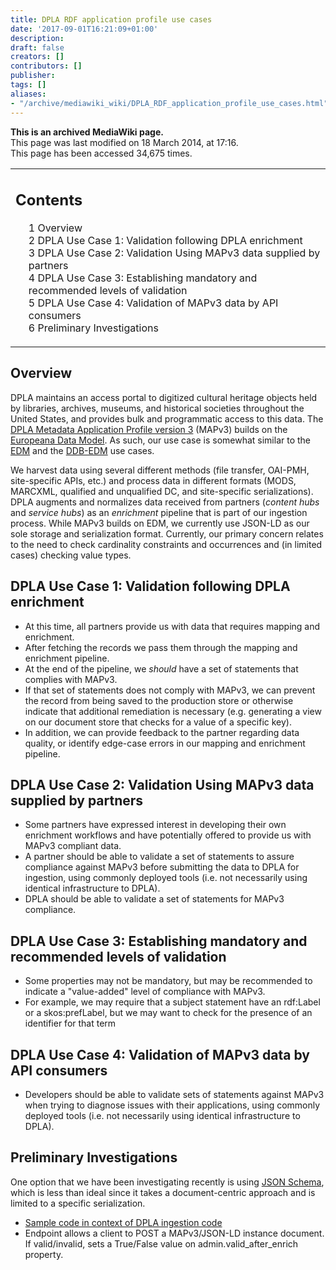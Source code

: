```yaml
---
title: DPLA RDF application profile use cases
date: '2017-09-01T16:21:09+01:00'
description: 
draft: false
creators: []
contributors: []
publisher: 
tags: []
aliases:
- "/archive/mediawiki_wiki/DPLA_RDF_application_profile_use_cases.html"
---
```


 **This is an archived MediaWiki page.**  
This page was last modified on 18 March 2014, at 17:16.  
This page has been accessed 34,675 times.

<table id="toc" class="toc">
  <tr>
    <td>
      <div id="toctitle">
        <h2>Contents</h2>
      </div>
      <ul>
        <li class="toclevel-1 tocsection-1"><a href="#Overview"><span class="tocnumber">1</span> <span class="toctext">Overview</span></a></li>
        <li class="toclevel-1 tocsection-2"><a href="#DPLA_Use_Case_1:_Validation_following_DPLA_enrichment"><span class="tocnumber">2</span> <span class="toctext">DPLA Use Case 1: Validation following DPLA enrichment</span></a></li>
        <li class="toclevel-1 tocsection-3"><a href="#DPLA_Use_Case_2:_Validation_Using_MAPv3_data_supplied_by_partners"><span class="tocnumber">3</span> <span class="toctext">DPLA Use Case 2: Validation Using MAPv3 data supplied by partners</span></a></li>
        <li class="toclevel-1 tocsection-4"><a href="#DPLA_Use_Case_3:_Establishing_mandatory_and_recommended_levels_of_validation"><span class="tocnumber">4</span> <span class="toctext">DPLA Use Case 3: Establishing mandatory and recommended levels of validation</span></a></li>
        <li class="toclevel-1 tocsection-5"><a href="#DPLA_Use_Case_4:_Validation_of_MAPv3_data_by_API_consumers"><span class="tocnumber">5</span> <span class="toctext">DPLA Use Case 4: Validation of MAPv3 data by API consumers</span></a></li>
        <li class="toclevel-1 tocsection-6"><a href="#Preliminary_Investigations"><span class="tocnumber">6</span> <span class="toctext">Preliminary Investigations</span></a></li>
      </ul>
    </td>
  </tr>
</table>

## Overview

DPLA maintains an access portal to digitized cultural heritage objects held by libraries, archives, museums, and historical societies throughout the United States, and provides bulk and programmatic access to this data. The [DPLA Metadata Application Profile version 3](http://dp.la/info/developers/map/) (MAPv3) builds on the [Europeana Data Model](http://pro.europeana.eu/edm-documentation). As such, our use case is somewhat similar to the [EDM](/archive/mediawiki_wiki/EDM "EDM") and the [DDB-EDM](/archive/mediawiki_wiki/DDB-EDM "DDB-EDM") use cases.

We harvest data using several different methods (file transfer, OAI-PMH, site-specific APIs, etc.) and process data in different formats (MODS, MARCXML, qualified and unqualified DC, and site-specific serializations). DPLA augments and normalizes data received from partners (_content hubs_ and _service hubs_) as an _enrichment_ pipeline that is part of our ingestion process. While MAPv3 builds on EDM, we currently use JSON-LD as our sole storage and serialization format. Currently, our primary concern relates to the need to check cardinality constraints and occurrences and (in limited cases) checking value types.

## DPLA Use Case 1: Validation following DPLA enrichment

- At this time, all partners provide us with data that requires mapping and enrichment.
- After fetching the records we pass them through the mapping and enrichment pipeline.
- At the end of the pipeline, we _should_ have a set of statements that complies with MAPv3.
- If that set of statements does not comply with MAPv3, we can prevent the record from being saved to the production store or otherwise indicate that additional remediation is necessary (e.g. generating a view on our document store that checks for a value of a specific key).
- In addition, we can provide feedback to the partner regarding data quality, or identify edge-case errors in our mapping and enrichment pipeline.

## DPLA Use Case 2: Validation Using MAPv3 data supplied by partners

- Some partners have expressed interest in developing their own enrichment workflows and have potentially offered to provide us with MAPv3 compliant data.
- A partner should be able to validate a set of statements to assure compliance against MAPv3 before submitting the data to DPLA for ingestion, using commonly deployed tools (i.e. not necessarily using identical infrastructure to DPLA).
- DPLA should be able to validate a set of statements for MAPv3 compliance.

## DPLA Use Case 3: Establishing mandatory and recommended levels of validation

- Some properties may not be mandatory, but may be recommended to indicate a "value-added" level of compliance with MAPv3.
- For example, we may require that a subject statement have an rdf:Label or a skos:prefLabel, but we may want to check for the presence of an identifier for that term

## DPLA Use Case 4: Validation of MAPv3 data by API consumers

- Developers should be able to validate sets of statements against MAPv3 when trying to diagnose issues with their applications, using commonly deployed tools (i.e. not necessarily using identical infrastructure to DPLA).

## Preliminary Investigations

One option that we have been investigating recently is using [JSON Schema](http://json-schema.org/), which is less than ideal since it takes a document-centric approach and is limited to a specific serialization.

- [Sample code in context of DPLA ingestion code](https://github.com/dpla/ingestion/compare/7289-jsonschema-validation)
- Endpoint allows a client to POST a MAPv3/JSON-LD instance document. If valid/invalid, sets a True/False value on admin.valid\_after\_enrich property.

